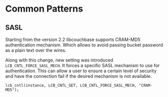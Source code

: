 # Common Patterns

<a id="sasl"></a>

## SASL

Starting from the version 2.2 libcouchbase supports CRAM-MD5
authentication mechanism. Which allows to avoid passing bucket
password as a plain text over the wires.

Along with this change, new setting was introduced
`LCB_CNTL_FORCE_SASL_MECH`. It forces a specific SASL mechanism to use
for authentication. This can allow a user to ensure a certain level of
security and have the connection fail if the desired mechanism is not available.

    lcb_cntl(instance, LCB_CNTL_GET, LCB_CNTL_FORCE_SASL_MECH, "CRAM-MD5");
